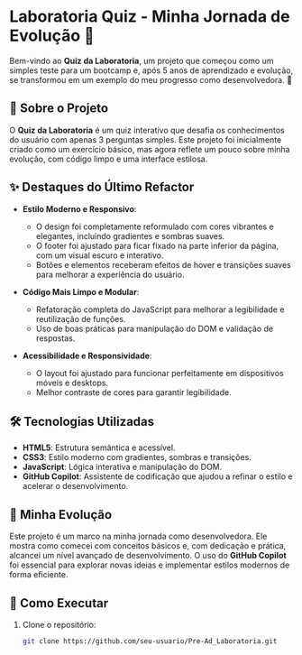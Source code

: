 # Laboratoria Quiz - Minha Jornada de Evolução 🚀

Bem-vindo ao **Quiz da Laboratoria**, um projeto que começou como um simples teste para um bootcamp e, após 5 anos de aprendizado e evolução, se transformou em um exemplo do meu progresso como desenvolvedora. 🎉

## 📝 Sobre o Projeto

O **Quiz da Laboratoria** é um quiz interativo que desafia os conhecimentos do usuário com apenas 3 perguntas simples. Este projeto foi inicialmente criado como um exercício básico, mas agora reflete um pouco sobre minha evolução, com código limpo e uma interface estilosa.

## ✨ Destaques do Último Refactor

- **Estilo Moderno e Responsivo**: 
  - O design foi completamente reformulado com cores vibrantes e elegantes, incluindo gradientes e sombras suaves.
  - O footer foi ajustado para ficar fixado na parte inferior da página, com um visual escuro e interativo.
  - Botões e elementos receberam efeitos de hover e transições suaves para melhorar a experiência do usuário.

- **Código Mais Limpo e Modular**:
  - Refatoração completa do JavaScript para melhorar a legibilidade e reutilização de funções.
  - Uso de boas práticas para manipulação do DOM e validação de respostas.

- **Acessibilidade e Responsividade**:
  - O layout foi ajustado para funcionar perfeitamente em dispositivos móveis e desktops.
  - Melhor contraste de cores para garantir legibilidade.

## 🛠️ Tecnologias Utilizadas

- **HTML5**: Estrutura semântica e acessível.
- **CSS3**: Estilo moderno com gradientes, sombras e transições.
- **JavaScript**: Lógica interativa e manipulação do DOM.
- **GitHub Copilot**: Assistente de codificação que ajudou a refinar o estilo e acelerar o desenvolvimento.

## 🎉 Minha Evolução

Este projeto é um marco na minha jornada como desenvolvedora. Ele mostra como comecei com conceitos básicos e, com dedicação e prática, alcancei um nível avançado de desenvolvimento. O uso do **GitHub Copilot** foi essencial para explorar novas ideias e implementar estilos modernos de forma eficiente.

## 🚀 Como Executar

1. Clone o repositório:
   ```bash
   git clone https://github.com/seu-usuario/Pre-Ad_Laboratoria.git

